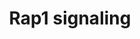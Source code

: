 ---
annotations:
- type: Pathway Ontology
  value: signaling pathway
- type: Pathway Ontology
  value: Ras superfamily mediated signaling pathway
- type: Pathway Ontology
  value: signaling pathway in the adaptive immune response
authors:
- MaintBot
- ReactomeTeam
- Anwesha
- Ryanmiller
- Eweitz
description: Rap1 (Ras-proximate-1) is a small G protein in the Ras superfamily. Like
  all G proteins, Rap1 is activated when bound GDP is exchanged for GTP. Rap1 is targeted
  to lipid membranes by the covalent attachment of lipid moieties to its carboxyl
  terminus. Movement of Rap1 from endosomal membranes to the plasma membrane upon
  activation has been reported in several cell types including Jurkat T cells and
  megakaryocytes. On activation,  Rap1 undergoes conformational changes that facilitate
  recruitment of a variety of effectors, triggering it's participation in integrin
  signaling, ERK activation, and others.  View original pathway at [http://www.reactome.org/PathwayBrowser/#DIAGRAM=392517
  Reactome].
last-edited: 2021-05-07
organisms:
- Homo sapiens
redirect_from:
- /index.php/Pathway:WP1895
- /instance/WP1895
schema-jsonld:
- '@context': https://schema.org/
  '@id': https://wikipathways.github.io/pathways/WP1895.html
  '@type': Dataset
  creator:
    '@type': Organization
    name: WikiPathways
  description: Rap1 (Ras-proximate-1) is a small G protein in the Ras superfamily.
    Like all G proteins, Rap1 is activated when bound GDP is exchanged for GTP. Rap1
    is targeted to lipid membranes by the covalent attachment of lipid moieties to
    its carboxyl terminus. Movement of Rap1 from endosomal membranes to the plasma
    membrane upon activation has been reported in several cell types including Jurkat
    T cells and megakaryocytes. On activation,  Rap1 undergoes conformational changes
    that facilitate recruitment of a variety of effectors, triggering it's participation
    in integrin signaling, ERK activation, and others.  View original pathway at [http://www.reactome.org/PathwayBrowser/#DIAGRAM=392517
    Reactome].
  keywords:
  - 'RASGRP2 '
  - 'DAG '
  - 'GDP '
  - ADP
  - 'RAP1GAP '
  - 'PRKG1-1 '
  - 'YWHAZ '
  - proteins
  - Rap1
  - RAP1GAP2:14-3-3beta,
  - 'PKA catalytic subunit '
  - 14-3-3 beta, zeta
  - GTP
  - PKA catalytic
  - zeta
  - 'RAF1 '
  - ATP
  - p-S7-RAP1GAP2
  - Rap1-GTP:Raf1
  - 'Ca2+ '
  - 'RAPGEF3 '
  - 'RAP1B '
  - RAP1:GDP
  - 'cAMP '
  - subunits, PKG type
  - 'RAP1A '
  - 'SIPA1 '
  - RAF1
  - PPi
  - 'RASGRP1 '
  - GTPase-activating
  - GDP
  - I
  - 'GTP '
  - 'RAP1GAP2 '
  - RAP1GAP2
  - RAP1:GTP
  - 'RAPGEF4 '
  - Rap1 cAMP-GEFs
  - Rap1 cAMP-GEFs:cAMP
  - CalDAG-GEFs:DAG:Ca2+
  - cAMP
  - 'YWHAB '
  license: CC0
  name: Rap1 signaling
seo: CreativeWork
title: Rap1 signaling
wpid: WP1895
---